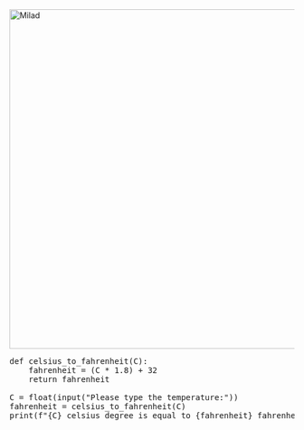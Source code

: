 <image align="center" alt="Milad" width = "600" src="https://d20khd7ddkh5ls.cloudfront.net/fandctempconversion.jpg"> 

<pre>def celsius_to_fahrenheit(C):
    fahrenheit = (C * 1.8) + 32
    return fahrenheit

C = float(input("Please type the temperature:"))
fahrenheit = celsius_to_fahrenheit(C)
print(f"{C} celsius degree is equal to {fahrenheit} fahrenheit degree")
